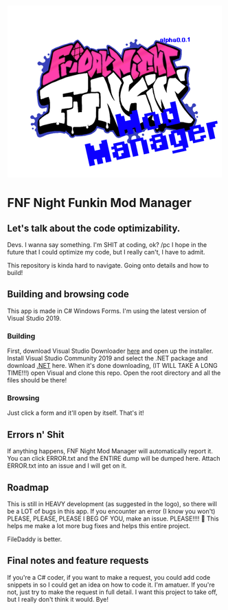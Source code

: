 ![Logo](https://github.com/Czrco/FNF-Mod-Manager/blob/main/FNF%20Mod%20Manager/Resources/Friday_Night_Funkin_logo.png)

# FNF Night Funkin Mod Manager

## Let's talk about the code optimizability.
Devs. I wanna say something.
I'm SHIT at coding, ok? /pc I hope in the future that I could optimize my code, but I really can't, I have to admit.

This repository is kinda hard to navigate. Going onto details and how to build!

## Building and browsing code
This app is made in C# Windows Forms.
I'm using the latest version of Visual Studio 2019.
### Building
First, download Visual Studio Downloader [here](https://visualstudio.microsoft.com/thank-you-downloading-visual-studio/?sku=Community&rel=16) and open up the installer.
Install Visual Studio Community 2019 and select the .NET package and download [.NET](https://dotnet.microsoft.com/download/dotnet-framework/thank-you/net48-web-installer) here.
When it's done downloading, (IT WILL TAKE A LONG TIME!!!) open Visual and clone this repo. Open the root directory and all the files should be there!
### Browsing
Just click a form and it'll open by itself. That's it!

## Errors n' Shit
If anything happens, FNF Night Mod Manager will automatically report it. You can click ERROR.txt and the ENTIRE dump will be dumped here.
Attach ERROR.txt into an issue and I will get on it.

## Roadmap
This is still in HEAVY development (as suggested in the logo), so there will be a LOT of bugs in this app.
If you encounter an error (I know you won't) PLEASE, PLEASE, PLEASE I BEG OF YOU, make an issue. PLEASE!!!!
🥺 This helps me make a lot more bug fixes and helps this entire project.

FileDaddy is better.

## Final notes and feature requests
If you're a C# coder, if you want to make a request, you could add code snippets in so I could get an idea on how to code it.
I'm amatuer.
If you're not, just try to make the request in full detail.
I want this project to take off, but I really don't think it would.
Bye!
